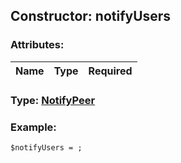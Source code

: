 ## Constructor: notifyUsers  

### Attributes:

| Name     |    Type       | Required |
|----------|:-------------:|---------:|


### Type: [NotifyPeer](../types/NotifyPeer.md)

### Example:


```
$notifyUsers = ;
```